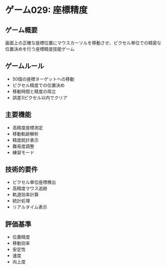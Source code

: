 # ゲーム029: 座標精度

## ゲーム概要
画面上の正確な座標位置にマウスカーソルを移動させ、ピクセル単位での精密な位置決めを行う座標精度技能ゲーム

## ゲームルール
- 50個の座標ターゲットへの移動
- ピクセル精度での位置決め
- 移動時間と精度の両立
- 誤差3ピクセル以内でクリア

## 主要機能
- 高精度座標測定
- 移動軌跡解析
- 精度統計表示
- 難易度調整
- 練習モード

## 技術的要件
- ピクセル単位座標検出
- 高精度マウス追跡
- 軌道効率計算
- 統計処理
- リアルタイム表示

## 評価基準
- 位置精度
- 移動効率
- 安定性
- 速度
- 向上度